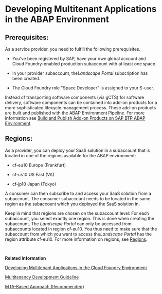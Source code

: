 <!-- loio195031ff8f484b51af16fe392ec2ae6e -->

# Developing Multitenant Applications in the ABAP Environment



<a name="loio195031ff8f484b51af16fe392ec2ae6e__section_b4k_brp_qmb"/>

## Prerequisites:

As a service provider, you need to fulfill the following prerequisites.

-   You’ve been registered by SAP, have your own global account and Cloud Foundry-enabled production subaccount with at least one space.

-   In your provider subaccount, the*Landscape Portal* subscription has been created.

-   The Cloud Foundry role "Space Developer" is assigned to your S-user.


Instead of transporting software components \(via gCTS\) for software delivery, software components can be contained into add-on products for a more sophisticated lifecycle management process. These add-on products are built and published with the ABAP Environment Pipeline. For more information see [Build and Publish Add-on Products on SAP BTP ABAP Environment](https://sap.github.io/jenkins-library/scenarios/abapEnvironmentAddons/).



<a name="loio195031ff8f484b51af16fe392ec2ae6e__section_bx2_fgd_1rb"/>

## Regions:

As a provider, you can deploy your SaaS solution in a subaccount that is located in one of the regions available for the ABAP environment:

-   cf-eu10 Europe \(Frankfurt\)

-   cf-us10 US East \(VA\)

-   cf-jp10 Japan \(Tokyo\)


A consumer can then subscribe to and access your SaaS solution from a subaccount. The consumer subaccount needs to be located in the same region as the subaccount which you deployed the SaaS solution in.

Keep in mind that regions are chosen on the subaccount level: For each subaccount, you select exactly one region. This is done when creating the subaccount. The *Landscape Portal* can only be accessed from subaccounts located in region cf-eu10. You thus need to make sure that the subaccount from which you want to access the*Landscape Portal* has the region attribute cf-eu10. For more information on regions, see [Regions](https://help.sap.com/viewer/65de2977205c403bbc107264b8eccf4b/Cloud/en-US/350356d1dc314d3199dca15bd2ab9b0e.html).

 

**Related Information**  


[Developing Multitenant Applications in the Cloud Foundry Environment](https://help.sap.com/viewer/65de2977205c403bbc107264b8eccf4b/Cloud/en-US/5e8a2b74e4f2442b8257c850ed912f48.html)

[Multitenancy Development Guideline](multitenancy-development-guideline-9d994c8.md "Multitenancy is required if you want to run several customers on the same ABAP system. When building tenant-aware applications on top of the ABAP environment, you must follow dedicated rules to ensure, for example, a content separation between different customers.")

[MTA-Based Approach \(Recommended\)](mta-based-approach-recommended-ca0cc10.md "The previous steps can also be done in a descriptive way using a so called multitarget application (MTA).")

